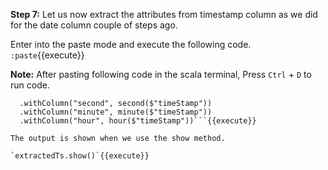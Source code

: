 
**Step 7:** Let us now extract the attributes from timestamp column as we did for the date column couple of steps ago.

Enter into the paste mode and execute the following code.
`:paste`{{execute}}

**Note:** After pasting following code in the scala terminal, Press  `Ctrl` + `D` to run code.

```val extractedTs = timeStampDS
  .withColumn("second", second($"timeStamp"))
  .withColumn("minute", minute($"timeStamp"))
  .withColumn("hour", hour($"timeStamp"))```{{execute}} 

The output is shown when we use the show method.

`extractedTs.show()`{{execute}} 


 

